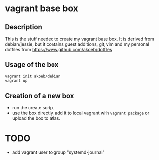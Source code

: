 # vagrant base box #

## Description ##

This is the stuff needed to create my vagrant base box. It is derived from debian/jessie, but it contains guest additions, git, vim and my personal dotfiles from 
https://www.github.com/akoeb/dotfiles

## Usage of the box ##


    vagrant init akoeb/debian
    vagrant up



## Creation of a new box ##

* run the create script
* use the box directly, add it to local vagrant with ```` vagrant package ```` or upload the box to atlas.

# TODO #

* add vagrant user to group "systemd-journal"
